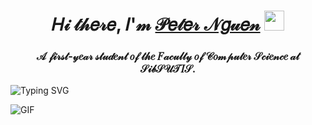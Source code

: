 <h1 align="center">𝐻𝒾 𝓉𝒽𝑒𝓇𝑒, 𝐼'𝓂 <a href="https://vk.com/darrk_ne_ss" target="_blank">𝒫𝑒𝓉𝑒𝓇 𝒩𝑔𝓊𝑒𝓃</a> 
<img src="https://github.com/blackcater/blackcater/raw/main/images/Hi.gif" height="32"/></h1>
<h3 align="center">𝒜 𝒻𝒾𝓇𝓈𝓉-𝓎𝑒𝒶𝓇 𝓈𝓉𝓊𝒹𝑒𝓃𝓉 𝑜𝒻 𝓉𝒽𝑒 𝐹𝒶𝒸𝓊𝓁𝓉𝓎 𝑜𝒻 𝒞𝑜𝓂𝓅𝓊𝓉𝑒𝓇 𝒮𝒸𝒾𝑒𝓃𝒸𝑒 𝒶𝓉 𝒮𝒾𝒷𝒮𝒰𝒯𝐼𝒮.</h3>
<img src="https://readme-typing-svg.demolab.com?font=Fira+Code&pause=1000&width=435&lines=We+are+making+the+future+better." alt="Typing SVG" /></a>

![GIF](https://github.com/Darkness1853/Pictures/blob/main/bongo-cat-typing.gif)


